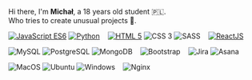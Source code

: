 
<p>
Hi there, I'm <b>Michał</b>, a 18 years old student 🇵🇱.<br>Who tries to create unusual projects 🎇.
</p>
<p>
    <a href="https://github.com/mszan?tab=repositories&language=javascript" target="_blank"><img alt="JavaScript ES6" src="https://img.shields.io/badge/-JS%20ES6-F7DF1E?style=flat-square&logo=JavaScript&logoColor=1f1f1f"></a>
    <a href="https://github.com/mszan?tab=repositories&language=python" target="_blank"><img alt="Python" src="https://img.shields.io/badge/-Python-3776AB?style=flat-square&logo=Python&logoColor=white"></a>
    &nbsp;&nbsp;
    <a href="https://github.com/mszan?tab=repositories&language=html" target="_blank"><img alt="HTML 5" src="https://img.shields.io/badge/-HTML%205-E34F26?style=flat-square&logo=Html5&logoColor=white"></a>
    <img alt="CSS 3" src="https://img.shields.io/badge/-CSS%203-1572B6?style=flat-square&logo=css3&logoColor=white">
    <img alt="SASS" src="https://img.shields.io/badge/-SASS-CC6699?style=flat-square&logo=sass&logoColor=white">
    &nbsp;&nbsp;
    <a href="https://github.com/mszan?tab=repositories&q=react" target="_blank"><img alt="ReactJS" src="https://img.shields.io/badge/-React-61DAFB?style=flat-square&logo=React&logoColor=1f1f1f"></a>
</p>
<p>
    <img alt="MySQL" src="https://img.shields.io/badge/-MySQL-4479A1?style=flat-square&logo=MySQL&logoColor=white">
    <img alt="PostgreSQL" src="https://img.shields.io/badge/-PostgreSQL-336791?style=flat-square&logo=PostgreSQL&logoColor=white">
    <img alt="MongoDB" src="https://github.com/mongodb-js/leaf/blob/master/dist/mongodb-leaf_16x16.png">
    &nbsp;&nbsp;
    <img alt="Bootstrap" src="https://img.shields.io/badge/-Bootstrap-7952B3?style=flat-square&logo=Bootstrap&logoColor=white">
     &nbsp;&nbsp;
    <img alt="Jira" src="https://img.shields.io/badge/-Jira-0052CC?style=flat-square&logo=Jira&logoColor=white">
    <img alt="Asana" src="https://img.shields.io/badge/-Asana-273347?style=flat-square&logo=Asana&logoColor=white">
</p>
<p>
    <img alt="MacOS" src="https://img.shields.io/badge/-MacOS-000000?style=flat-square&logo=Apple&logoColor=white">
    <img alt="Ubuntu" src="https://img.shields.io/badge/-Ubuntu-E95420?style=flat-square&logo=Ubuntu&logoColor=white">
    <img alt="Windows" src="https://img.shields.io/badge/-Windows-0078D6?style=flat-square&logo=Windows&logoColor=white">
     &nbsp;&nbsp;
    <img alt="Nginx" src="https://img.shields.io/badge/-Nginx-269539?style=flat-square&logo=Nginx&logoColor=white">

